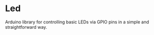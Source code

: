 # Led
Arduino library for controlling basic LEDs via GPIO pins in a simple and straightforward way.
